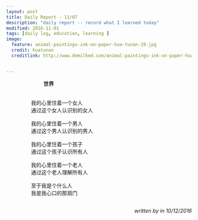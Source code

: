 ```yaml
---
layout: post
title: Daily Report - 11/07
description: "daily report -- record what I learned today"
modified: 2016-11-01
tags: [daily log, education, learning ]
image:
  feature: animal-paintings-ink-on-paper-hua-tunan-19.jpg
  credit: huatunan
  creditlink: http://www.demilked.com/animal-paintings-ink-on-paper-hua-tunan/


---
```

<pre>
			<b>世界</b>


		我的心里住着一个女人
		通过这个女人认识别的女人

		我的心里住着一个男人
		通过这个男人认识别的男人

		我的心里住着一个孩子
		通过这个孩子认识所有人

		我的心里住着一个老人
		通过这个老人理解所有人

		至于我是个什么人
		我是我心口的那扇门

</pre>
<footer align="right"><i> written by <b></b> in 10/12/2016</i></footer>

